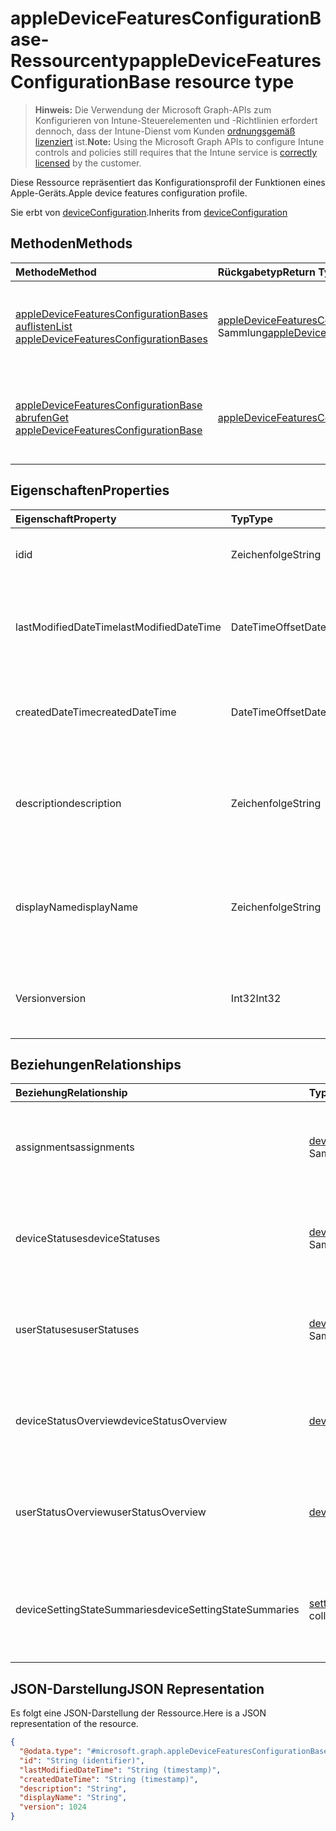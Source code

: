# <a name="appledevicefeaturesconfigurationbase-resource-type"></a><span data-ttu-id="b6648-101">appleDeviceFeaturesConfigurationBase-Ressourcentyp</span><span class="sxs-lookup"><span data-stu-id="b6648-101">appleDeviceFeaturesConfigurationBase resource type</span></span>

> <span data-ttu-id="b6648-102">**Hinweis:** Die Verwendung der Microsoft Graph-APIs zum Konfigurieren von Intune-Steuerelementen und -Richtlinien erfordert dennoch, dass der Intune-Dienst vom Kunden [ordnungsgemäß lizenziert](https://go.microsoft.com/fwlink/?linkid=839381) ist.</span><span class="sxs-lookup"><span data-stu-id="b6648-102">**Note:** Using the Microsoft Graph APIs to configure Intune controls and policies still requires that the Intune service is [correctly licensed](https://go.microsoft.com/fwlink/?linkid=839381) by the customer.</span></span>

<span data-ttu-id="b6648-103">Diese Ressource repräsentiert das Konfigurationsprofil der Funktionen eines Apple-Geräts.</span><span class="sxs-lookup"><span data-stu-id="b6648-103">Apple device features configuration profile.</span></span>

<span data-ttu-id="b6648-104">Sie erbt von [deviceConfiguration](../resources/intune_deviceconfig_deviceconfiguration.md).</span><span class="sxs-lookup"><span data-stu-id="b6648-104">Inherits from [deviceConfiguration](../resources/intune_deviceconfig_deviceconfiguration.md)</span></span>

## <a name="methods"></a><span data-ttu-id="b6648-105">Methoden</span><span class="sxs-lookup"><span data-stu-id="b6648-105">Methods</span></span>
|<span data-ttu-id="b6648-106">Methode</span><span class="sxs-lookup"><span data-stu-id="b6648-106">Method</span></span>|<span data-ttu-id="b6648-107">Rückgabetyp</span><span class="sxs-lookup"><span data-stu-id="b6648-107">Return Type</span></span>|<span data-ttu-id="b6648-108">Beschreibung</span><span class="sxs-lookup"><span data-stu-id="b6648-108">Description</span></span>|
|:---|:---|:---|
|[<span data-ttu-id="b6648-109">appleDeviceFeaturesConfigurationBases auflisten</span><span class="sxs-lookup"><span data-stu-id="b6648-109">List appleDeviceFeaturesConfigurationBases</span></span>](../api/intune_deviceconfig_appledevicefeaturesconfigurationbase_list.md)|<span data-ttu-id="b6648-110">[appleDeviceFeaturesConfigurationBase](../resources/intune_deviceconfig_appledevicefeaturesconfigurationbase.md)-Sammlung</span><span class="sxs-lookup"><span data-stu-id="b6648-110">[appleDeviceFeaturesConfigurationBase](../resources/intune_deviceconfig_appledevicefeaturesconfigurationbase.md) collection</span></span>|<span data-ttu-id="b6648-111">Auflisten der Eigenschaften und Beziehungen von [appleDeviceFeaturesConfigurationBase](../resources/intune_deviceconfig_appledevicefeaturesconfigurationbase.md)-Objekten.</span><span class="sxs-lookup"><span data-stu-id="b6648-111">List properties and relationships of the [appleDeviceFeaturesConfigurationBase](../resources/intune_deviceconfig_appledevicefeaturesconfigurationbase.md) objects.</span></span>|
|[<span data-ttu-id="b6648-112">appleDeviceFeaturesConfigurationBase abrufen</span><span class="sxs-lookup"><span data-stu-id="b6648-112">Get appleDeviceFeaturesConfigurationBase</span></span>](../api/intune_deviceconfig_appledevicefeaturesconfigurationbase_get.md)|[<span data-ttu-id="b6648-113">appleDeviceFeaturesConfigurationBase</span><span class="sxs-lookup"><span data-stu-id="b6648-113">appleDeviceFeaturesConfigurationBase</span></span>](../resources/intune_deviceconfig_appledevicefeaturesconfigurationbase.md)|<span data-ttu-id="b6648-114">Lesen der Eigenschaften und Beziehungen des [appleDeviceFeaturesConfigurationBase](../resources/intune_deviceconfig_appledevicefeaturesconfigurationbase.md)-Objekts.</span><span class="sxs-lookup"><span data-stu-id="b6648-114">Read properties and relationships of the [appleDeviceFeaturesConfigurationBase](../resources/intune_deviceconfig_appledevicefeaturesconfigurationbase.md) object.</span></span>|

## <a name="properties"></a><span data-ttu-id="b6648-115">Eigenschaften</span><span class="sxs-lookup"><span data-stu-id="b6648-115">Properties</span></span>
|<span data-ttu-id="b6648-116">Eigenschaft</span><span class="sxs-lookup"><span data-stu-id="b6648-116">Property</span></span>|<span data-ttu-id="b6648-117">Typ</span><span class="sxs-lookup"><span data-stu-id="b6648-117">Type</span></span>|<span data-ttu-id="b6648-118">Beschreibung</span><span class="sxs-lookup"><span data-stu-id="b6648-118">Description</span></span>|
|:---|:---|:---|
|<span data-ttu-id="b6648-119">id</span><span class="sxs-lookup"><span data-stu-id="b6648-119">id</span></span>|<span data-ttu-id="b6648-120">Zeichenfolge</span><span class="sxs-lookup"><span data-stu-id="b6648-120">String</span></span>|<span data-ttu-id="b6648-121">Schlüssel der Entität</span><span class="sxs-lookup"><span data-stu-id="b6648-121">Key of the entity.</span></span> <span data-ttu-id="b6648-122">Geerbt von [deviceConfiguration](../resources/intune_deviceconfig_deviceconfiguration.md).</span><span class="sxs-lookup"><span data-stu-id="b6648-122">Inherited from [deviceConfiguration](../resources/intune_deviceconfig_deviceconfiguration.md)</span></span>|
|<span data-ttu-id="b6648-123">lastModifiedDateTime</span><span class="sxs-lookup"><span data-stu-id="b6648-123">lastModifiedDateTime</span></span>|<span data-ttu-id="b6648-124">DateTimeOffset</span><span class="sxs-lookup"><span data-stu-id="b6648-124">DateTimeOffset</span></span>|<span data-ttu-id="b6648-125">Datum und Uhrzeit der letzten Änderung des Objekts.</span><span class="sxs-lookup"><span data-stu-id="b6648-125">DateTime the object was last modified.</span></span> <span data-ttu-id="b6648-126">Geerbt von [deviceConfiguration](../resources/intune_deviceconfig_deviceconfiguration.md).</span><span class="sxs-lookup"><span data-stu-id="b6648-126">Inherited from [deviceConfiguration](../resources/intune_deviceconfig_deviceconfiguration.md)</span></span>|
|<span data-ttu-id="b6648-127">createdDateTime</span><span class="sxs-lookup"><span data-stu-id="b6648-127">createdDateTime</span></span>|<span data-ttu-id="b6648-128">DateTimeOffset</span><span class="sxs-lookup"><span data-stu-id="b6648-128">DateTimeOffset</span></span>|<span data-ttu-id="b6648-129">Datum und Uhrzeit der Erstellung des Objekts.</span><span class="sxs-lookup"><span data-stu-id="b6648-129">DateTime the object was created.</span></span> <span data-ttu-id="b6648-130">Geerbt von [deviceConfiguration](../resources/intune_deviceconfig_deviceconfiguration.md).</span><span class="sxs-lookup"><span data-stu-id="b6648-130">Inherited from [deviceConfiguration](../resources/intune_deviceconfig_deviceconfiguration.md)</span></span>|
|<span data-ttu-id="b6648-131">description</span><span class="sxs-lookup"><span data-stu-id="b6648-131">description</span></span>|<span data-ttu-id="b6648-132">Zeichenfolge</span><span class="sxs-lookup"><span data-stu-id="b6648-132">String</span></span>|<span data-ttu-id="b6648-133">Beschreibung der Gerätekonfiguration (vom Administrator festgelegt).</span><span class="sxs-lookup"><span data-stu-id="b6648-133">Admin provided description of the Device Configuration.</span></span> <span data-ttu-id="b6648-134">Geerbt von [deviceConfiguration](../resources/intune_deviceconfig_deviceconfiguration.md).</span><span class="sxs-lookup"><span data-stu-id="b6648-134">Inherited from [deviceConfiguration](../resources/intune_deviceconfig_deviceconfiguration.md)</span></span>|
|<span data-ttu-id="b6648-135">displayName</span><span class="sxs-lookup"><span data-stu-id="b6648-135">displayName</span></span>|<span data-ttu-id="b6648-136">Zeichenfolge</span><span class="sxs-lookup"><span data-stu-id="b6648-136">String</span></span>|<span data-ttu-id="b6648-137">Name der Gerätekonfiguration (vom Administrator festgelegt).</span><span class="sxs-lookup"><span data-stu-id="b6648-137">Admin provided name of the device configuration.</span></span> <span data-ttu-id="b6648-138">Geerbt von [deviceConfiguration](../resources/intune_deviceconfig_deviceconfiguration.md).</span><span class="sxs-lookup"><span data-stu-id="b6648-138">Inherited from [deviceConfiguration](../resources/intune_deviceconfig_deviceconfiguration.md)</span></span>|
|<span data-ttu-id="b6648-139">Version</span><span class="sxs-lookup"><span data-stu-id="b6648-139">version</span></span>|<span data-ttu-id="b6648-140">Int32</span><span class="sxs-lookup"><span data-stu-id="b6648-140">Int32</span></span>|<span data-ttu-id="b6648-141">Version der Gerätekonfiguration.</span><span class="sxs-lookup"><span data-stu-id="b6648-141">Version of the device configuration.</span></span> <span data-ttu-id="b6648-142">Geerbt von [deviceConfiguration](../resources/intune_deviceconfig_deviceconfiguration.md).</span><span class="sxs-lookup"><span data-stu-id="b6648-142">Inherited from [deviceConfiguration](../resources/intune_deviceconfig_deviceconfiguration.md)</span></span>|

## <a name="relationships"></a><span data-ttu-id="b6648-143">Beziehungen</span><span class="sxs-lookup"><span data-stu-id="b6648-143">Relationships</span></span>
|<span data-ttu-id="b6648-144">Beziehung</span><span class="sxs-lookup"><span data-stu-id="b6648-144">Relationship</span></span>|<span data-ttu-id="b6648-145">Typ</span><span class="sxs-lookup"><span data-stu-id="b6648-145">Type</span></span>|<span data-ttu-id="b6648-146">Beschreibung</span><span class="sxs-lookup"><span data-stu-id="b6648-146">Description</span></span>|
|:---|:---|:---|
|<span data-ttu-id="b6648-147">assignments</span><span class="sxs-lookup"><span data-stu-id="b6648-147">assignments</span></span>|<span data-ttu-id="b6648-148">[deviceConfigurationAssignment](../resources/intune_deviceconfig_deviceconfigurationassignment.md)-Sammlung</span><span class="sxs-lookup"><span data-stu-id="b6648-148">[deviceConfigurationAssignment](../resources/intune_deviceconfig_deviceconfigurationassignment.md) collection</span></span>|<span data-ttu-id="b6648-149">Liste der Zuweisungen für das Gerätekonfigurationsprofil.</span><span class="sxs-lookup"><span data-stu-id="b6648-149">The list of assignments for the device configuration profile.</span></span> <span data-ttu-id="b6648-150">Geerbt von [deviceConfiguration](../resources/intune_deviceconfig_deviceconfiguration.md).</span><span class="sxs-lookup"><span data-stu-id="b6648-150">Inherited from [deviceConfiguration](../resources/intune_deviceconfig_deviceconfiguration.md)</span></span>|
|<span data-ttu-id="b6648-151">deviceStatuses</span><span class="sxs-lookup"><span data-stu-id="b6648-151">deviceStatuses</span></span>|<span data-ttu-id="b6648-152">[deviceConfigurationDeviceStatus](../resources/intune_deviceconfig_deviceconfigurationdevicestatus.md)-Sammlung</span><span class="sxs-lookup"><span data-stu-id="b6648-152">[deviceConfigurationDeviceStatus](../resources/intune_deviceconfig_deviceconfigurationdevicestatus.md) collection</span></span>|<span data-ttu-id="b6648-153">Installationsstatus der Gerätekonfiguration nach Gerät.</span><span class="sxs-lookup"><span data-stu-id="b6648-153">Device configuration installation status by device.</span></span> <span data-ttu-id="b6648-154">Geerbt von [deviceConfiguration](../resources/intune_deviceconfig_deviceconfiguration.md).</span><span class="sxs-lookup"><span data-stu-id="b6648-154">Inherited from [deviceConfiguration](../resources/intune_deviceconfig_deviceconfiguration.md)</span></span>|
|<span data-ttu-id="b6648-155">userStatuses</span><span class="sxs-lookup"><span data-stu-id="b6648-155">userStatuses</span></span>|<span data-ttu-id="b6648-156">[deviceConfigurationUserStatus](../resources/intune_deviceconfig_deviceconfigurationuserstatus.md)-Sammlung</span><span class="sxs-lookup"><span data-stu-id="b6648-156">[deviceConfigurationUserStatus](../resources/intune_deviceconfig_deviceconfigurationuserstatus.md) collection</span></span>|<span data-ttu-id="b6648-157">Installationszustand der Gerätekonfiguration nach Benutzer.</span><span class="sxs-lookup"><span data-stu-id="b6648-157">Device configuration installation stauts by user.</span></span> <span data-ttu-id="b6648-158">Geerbt von [deviceConfiguration](../resources/intune_deviceconfig_deviceconfiguration.md).</span><span class="sxs-lookup"><span data-stu-id="b6648-158">Inherited from [deviceConfiguration](../resources/intune_deviceconfig_deviceconfiguration.md)</span></span>|
|<span data-ttu-id="b6648-159">deviceStatusOverview</span><span class="sxs-lookup"><span data-stu-id="b6648-159">deviceStatusOverview</span></span>|[<span data-ttu-id="b6648-160">deviceConfigurationDeviceOverview</span><span class="sxs-lookup"><span data-stu-id="b6648-160">deviceConfigurationDeviceOverview</span></span>](../resources/intune_deviceconfig_deviceconfigurationdeviceoverview.md)|<span data-ttu-id="b6648-161">Übersicht über den Status der Gerätekonfiguration nach Gerät. Geerbt von [deviceConfiguration](../resources/intune_deviceconfig_deviceconfiguration.md).</span><span class="sxs-lookup"><span data-stu-id="b6648-161">Device Configuration devices status overview Inherited from [deviceConfiguration](../resources/intune_deviceconfig_deviceconfiguration.md)</span></span>|
|<span data-ttu-id="b6648-162">userStatusOverview</span><span class="sxs-lookup"><span data-stu-id="b6648-162">userStatusOverview</span></span>|[<span data-ttu-id="b6648-163">deviceConfigurationUserOverview</span><span class="sxs-lookup"><span data-stu-id="b6648-163">deviceConfigurationUserOverview</span></span>](../resources/intune_deviceconfig_deviceconfigurationuseroverview.md)|<span data-ttu-id="b6648-164">Übersicht über den Status der Gerätekonfiguration nach Benutzer. Geerbt von [deviceConfiguration](../resources/intune_deviceconfig_deviceconfiguration.md).</span><span class="sxs-lookup"><span data-stu-id="b6648-164">Device Configuration users status overview Inherited from [deviceConfiguration](../resources/intune_deviceconfig_deviceconfiguration.md)</span></span>|
|<span data-ttu-id="b6648-165">deviceSettingStateSummaries</span><span class="sxs-lookup"><span data-stu-id="b6648-165">deviceSettingStateSummaries</span></span>|<span data-ttu-id="b6648-166">[settingStateDeviceSummary](../resources/intune_deviceconfig_settingstatedevicesummary.md)-Sammlung</span><span class="sxs-lookup"><span data-stu-id="b6648-166">[settingStateDeviceSummary](../resources/intune_deviceconfig_settingstatedevicesummary.md) collection</span></span>|<span data-ttu-id="b6648-167">Übersicht über den Einstellungsstatus für die Gerätekonfiguration nach Gerät. Geerbt von [deviceConfiguration](../resources/intune_deviceconfig_deviceconfiguration.md)</span><span class="sxs-lookup"><span data-stu-id="b6648-167">Device Configuration Setting State Device Summary Inherited from [deviceConfiguration](../resources/intune_deviceconfig_deviceconfiguration.md)</span></span>|

## <a name="json-representation"></a><span data-ttu-id="b6648-168">JSON-Darstellung</span><span class="sxs-lookup"><span data-stu-id="b6648-168">JSON Representation</span></span>
<span data-ttu-id="b6648-169">Es folgt eine JSON-Darstellung der Ressource.</span><span class="sxs-lookup"><span data-stu-id="b6648-169">Here is a JSON representation of the resource.</span></span>
<!--{
  "blockType": "resource",
  "abstract": true,
  "keyProperty": "id",
  "baseType": "microsoft.graph.deviceConfiguration",
  "@odata.type": "microsoft.graph.appleDeviceFeaturesConfigurationBase"
}-->
``` json
{
  "@odata.type": "#microsoft.graph.appleDeviceFeaturesConfigurationBase",
  "id": "String (identifier)",
  "lastModifiedDateTime": "String (timestamp)",
  "createdDateTime": "String (timestamp)",
  "description": "String",
  "displayName": "String",
  "version": 1024
}
```



